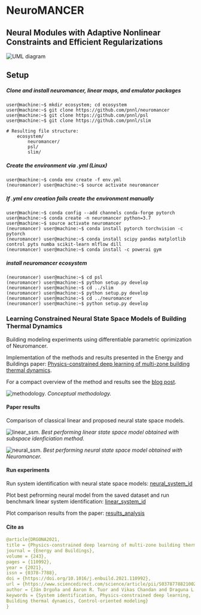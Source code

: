 # NeuroMANCER
## Neural Modules with Adaptive Nonlinear Constraints and 	Efficient Regularizations
![UML diagram](figs/class_diagram.png)

## Setup

##### Clone and install neuromancer, linear maps, and emulator packages
```console
user@machine:~$ mkdir ecosystem; cd ecosystem
user@machine:~$ git clone https://github.com/pnnl/neuromancer
user@machine:~$ git clone https://github.com/pnnl/psl
user@machine:~$ git clone https://github.com/pnnl/slim

# Resulting file structure:
    ecosystem/
        neuromancer/
        psl/
        slim/
```

##### Create the environment via .yml (Linux)

```console
user@machine:~$ conda env create -f env.yml
(neuromancer) user@machine:~$ source activate neuromancer
```

##### If .yml env creation fails create the environment manually

```console
user@machine:~$ conda config --add channels conda-forge pytorch
user@machine:~$ conda create -n neuromancer python=3.7
user@machine:~$ source activate neuromancer
(neuromancer) user@machine:~$ conda install pytorch torchvision -c pytorch
(neuromancer) user@machine:~$ conda install scipy pandas matplotlib control pyts numba scikit-learn mlflow dill
(neuromancer) user@machine:~$ conda install -c powerai gym
```

##### install neuromancer ecosystem 

```console
(neuromancer) user@machine:~$ cd psl
(neuromancer) user@machine:~$ python setup.py develop
(neuromancer) user@machine:~$ cd ../slim
(neuromancer) user@machine:~$ python setup.py develop
(neuromancer) user@machine:~$ cd ../neuromancer
(neuromancer) user@machine:~$ python setup.py develop
```


###  Learning Constrained Neural State Space Models of Building Thermal Dynamics
Building modeling experiments using differentiable parametric oprimization of Neuromancer.

Implementation of the methods and results presented in the Energy and Buildings paper: [Physics-constrained deep learning of multi-zone building thermal dynamics](https://www.sciencedirect.com/science/article/pii/S0378778821002760).

For a compact overview of the method and results see the [blog post](https://pnnl.github.io/Deep-Learning-Control-with-Embedded-Physical-Structure/eed-building/).


![methodology.](figs/graphical_abstract_EnB2020_v2.png)
*Conceptual methodology.*

#### Paper results

Comparison of classical linear and proposed neural state space models.

![linear_ssm.](figs/linear_ssm.png)
*Best performing linear state space model obtained with subspace idenficiation method.*


![neural_ssm.](figs/neural_ssm.png)
*Best performing neural state space model obtained with Neuromancer.*


#### Run experiments

Run system identification with neural state space models:
[neural_system_id](system_ID_building/system_id_building_constraints.py)  

Plot best pefrorming neural model from the saved dataset and run benchmark linear system identification:
[linear_system_id](system_ID_building/analysis/sys_ID_eed_building_plots_paper.py)

Plot comparison results from the paper:
[results_analysis](system_ID_building/analysis/results_analysis_eed.py)


#### Cite as

```yaml
@article{DRGONA2021,
title = {Physics-constrained deep learning of multi-zone building thermal dynamics},
journal = {Energy and Buildings},
volume = {243},
pages = {110992},
year = {2021},
issn = {0378-7788},
doi = {https://doi.org/10.1016/j.enbuild.2021.110992},
url = {https://www.sciencedirect.com/science/article/pii/S0378778821002760},
author = {Ján Drgoňa and Aaron R. Tuor and Vikas Chandan and Draguna L. Vrabie},
keywords = {System identification, Physics-constrained deep learning, 
Building thermal dynamics, Control-oriented modeling}
}
```
